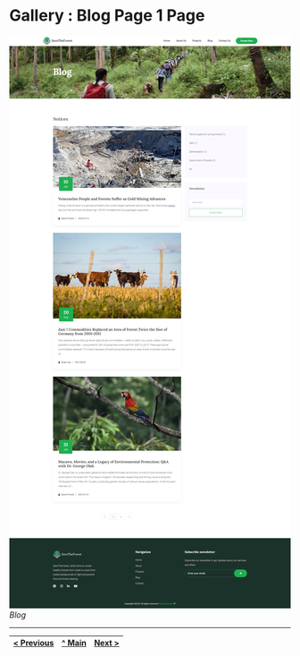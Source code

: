 # Gallery : Blog Page 1 Page

![Blog](../images/gallery/4.png)
_Blog_

---
[< Previous](g3.md) | [^ Main](../../../../) | [Next >](g5.md)
:--- | :---: | ---: 